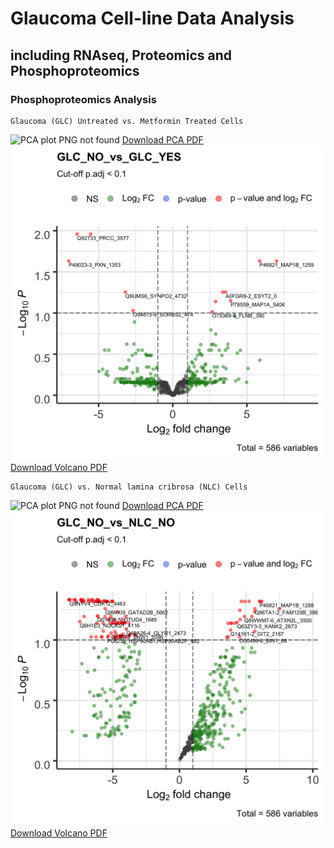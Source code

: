 # Glaucoma Cell-line Data Analysis
## including RNAseq, Proteomics and Phosphoproteomics

### Phosphoproteomics Analysis
```
Glaucoma (GLC) Untreated vs. Metformin Treated Cells
```
![PCA plot PNG not found](DEP_output/cell_line_metformin_excl_NLC/GLC_metformin.PCAse.cell_line_metformin_excl_NLC.pca.PC1vsPC2.png)
[Download PCA PDF](DEP_output/cell_line_metformin_excl_NLC/GLC_metformin.PCAse.cell_line_metformin_excl_NLC.pdf)
![Volcano plot PNG not found](DEP_output/cell_line_metformin_excl_NLC/GLC_metformin.enh_volcanos.cell_line_metformin_excl_NLC.png)
[Download Volcano PDF](DEP_output/cell_line_metformin_excl_NLC/GLC_metformin.enh_volcanos.cell_line_metformin_excl_NLC.pdf)
```
Glaucoma (GLC) vs. Normal lamina cribrosa (NLC) Cells
```
![PCA plot PNG not found](DEP_output/cell_line_metformin_excl_NLC/GLC_metformin.PCAse.cell_line_metformin_excl_NLC.pca.PC1vsPC2.png)
[Download PCA PDF](DEP_output/cell_line_metformin_excl_NLC/GLC_metformin.PCAse.cell_line_metformin_excl_NLC.pdf)
![Volcano plot PNG not found](DEP_output/cell_line_metformin_excl_YES/GLC_NLC.enh_volcanos.cell_line_metformin_excl_YES.png)
[Download Volcano PDF](DEP_output/cell_line_metformin_excl_YES/GLC_NLC.enh_volcanos.cell_line_metformin_excl_YES.pdf)
